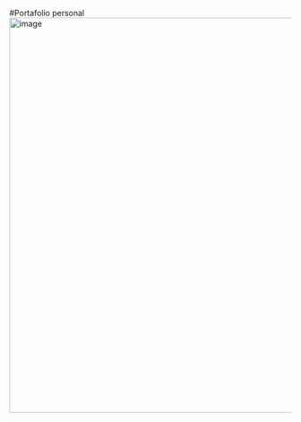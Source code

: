 #Portafolio personal
<img width="704" alt="image" src="https://github.com/Hecodes98/personal-portfolio/assets/42915276/ba1f812d-a208-4608-9671-edc2fd29691e">
